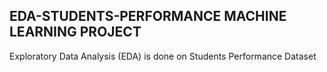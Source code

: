 ## EDA-STUDENTS-PERFORMANCE MACHINE LEARNING PROJECT


Exploratory Data Analysis (EDA) is done on Students Performance Dataset
